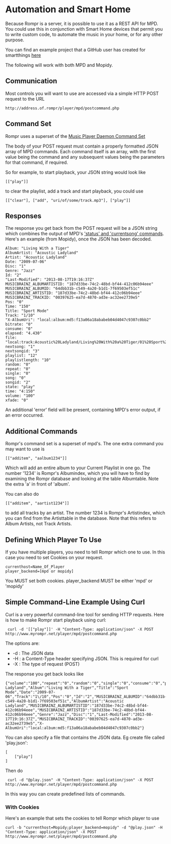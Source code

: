# Automation and Smart Home

Because Rompr is a server, it is possible to use it as a REST API for MPD. You could use this in conjunction with Smart Home devices that permit you to write custom code, to automate the music in your home, or for any other purpose.

You can find an example project that a GitHub user has created for smartthings [here](https://github.com/nivw/smartthings_to_rompr)

The following will work with both MPD and Mopidy.

## Communication

Most controls you will want to use are accessed via a simple HTTP POST request to the URL

    http://address.of.rompr/player/mpd/postcommand.php
    
## Command Set

Rompr uses a superset of the [Music Player Daemon Command Set](https://www.musicpd.org/doc/protocol/command_reference.html)

The body of your POST request must contain a properly formatted JSON array of MPD commands. Each command itself is an array, with the first value being the command and any subsequent values being the parameters for that command, if required.

So for example, to start playback, your JSON string would look like

    [["play"]]
    
to clear the playlist, add a track and start playback, you could use

    [["clear"], ["add", "uri/of/some/track.mp3"], ["play"]]
    
## Responses

The response you get back from the POST request will be a JSON string which combines the output of MPD's ['status' and 'currentsong' commands](https://www.musicpd.org/doc/protocol/command_reference.html#status_commands). Here's an example (from Mopidy), once the JSON has been decoded.

    Album: "Living With a Tiger"​
    AlbumArtist: "Acoustic Ladyland"
    Artist: "Acoustic Ladyland"
    Date: "2009-07-06"
    Disc: "1"
    Genre: "Jazz"
    Id: "2"
    "Last-Modified": "2013-08-17T19:16:37Z"
    ​MUSICBRAINZ_ALBUMARTISTID: "187d33be-74c2-48bd-bf44-412c06b94eee"
    ​MUSICBRAINZ_ALBUMID: "64dbb31b-c549-4a20-b1d1-7f69503ef51c"
    ​MUSICBRAINZ_ARTISTID: "187d33be-74c2-48bd-bf44-412c06b94eee"
    ​MUSICBRAINZ_TRACKID: "00397625-ea7d-4870-ad3e-ac32ee2739e5"
    ​Pos: "0"
    ​Time: "150"
    ​Title: "Sport Mode"
    ​Track: "1/10"
    ​"X-AlbumUri": "local:album:md5:f13a06a18ababeb04d4047c9307c0bb2"
    ​bitrate: "0"
    ​consume: "0"
    ​elapsed: "4.430"
    ​file: "local:track:Acoustic%20Ladyland/Living%20With%20a%20Tiger/01%20Sport%20Mode.mp3"
    ​nextsong: "1"
    ​nextsongid: "3"
    ​playlist: "12"
    ​playlistlength: "10"
    ​random: "0"
    ​repeat: "0"
    ​single: "0"
    ​song: "0"
    ​songid: "2"
    ​state: "play"
    ​time: "4:150"
    ​volume: "100"
    ​xfade: "0"
    
An additional 'error' field will be present, containing MPD's error output, if an error occurred.

## Additional Commands

Rompr's command set is a superset of mpd's. The one extra command you may want to use is

    [["additem", "aalbum1234"]]
    
Which will add an entire album to your Current Playlist in one go. The number '1234' is Rompr's Albumindex, which you will have to find by examining the Rompr database and looking at the table Albumtable. Note the extra 'a' in front of 'album'.

You can also do

    [["additem", "aartist1234"]]
    
to add all tracks by an artist. The number 1234 is Rompr's Artistindex, which you can find from the Artisttable in the database. Note that this refers to Album Artists, not Track Artists.

## Defining Which Player To Use

If you have multiple players, you need to tell Rompr which one to use. In this case you need to set Cookies on your request.

    currenthost=Name_Of_Player
    player_backend=[mpd or mopidy]
    
You MUST set both cookies. player_backend MUST be either 'mpd' or 'mopidy'

## Simple Command-Line Example Using Curl

Curl is a very powerful command-line tool for sending HTTP requests. Here is how to make Rompr start playback using curl:

     curl -d '[["play"]]' -H "Content-Type: application/json" -X POST http://www.myrompr.net/player/mpd/postcommand.php
     
The options are:

* -d : The JSON data
* -H : a Content-Type header specifying JSON. This is required for curl
* -X : The type of request (POST)

The response you get back looks like

````
{"volume":"100","repeat":"0","random":"0","single":"0","consume":"0","playlist":"12","playlistlength":"10","xfade":"0","state":"play","song":"0","songid":"2","nextsong":"1","nextsongid":"3","time":"22:150","elapsed":"22.610","bitrate":"0","file":"local:track:Acoustic%20Ladyland\/Living%20With%20a%20Tiger\/01%20Sport%20Mode.mp3","Time":"150","Artist":"Acoustic Ladyland","Album":"Living With a Tiger","Title":"Sport Mode","Date":"2009-07-06","Track":"1\/10","Pos":"0","Id":"2","MUSICBRAINZ_ALBUMID":"64dbb31b-c549-4a20-b1d1-7f69503ef51c","AlbumArtist":"Acoustic Ladyland","MUSICBRAINZ_ALBUMARTISTID":"187d33be-74c2-48bd-bf44-412c06b94eee","MUSICBRAINZ_ARTISTID":"187d33be-74c2-48bd-bf44-412c06b94eee","Genre":"Jazz","Disc":"1","Last-Modified":"2013-08-17T19:16:37Z","MUSICBRAINZ_TRACKID":"00397625-ea7d-4870-ad3e-ac32ee2739e5","X-AlbumUri":"local:album:md5:f13a06a18ababeb04d4047c9307c0bb2"}
````

You can also specify a file that contains the JSON data. Eg create file called 'play.json':

    [
        ["play"]
    ]
    
Then do

     curl -d "@play.json" -H "Content-Type: application/json" -X POST http://www.myrompr.net/player/mpd/postcommand.php
     
In this way you can create predefined lists of commands.

### With Cookies

Here's an example that sets the cookies to tell Rompr which player to use

    curl -b "currenthost=Mopidy;player_backend=mopidy" -d "@play.json" -H "Content-Type: application/json" -X POST http://www.myrompr.net/player/mpd/postcommand.php
